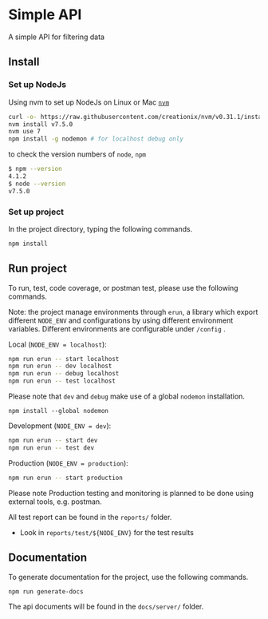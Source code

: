# Simple API

A simple API for filtering data

## Install

### Set up NodeJs

Using nvm to set up NodeJs on Linux or Mac
[`nvm`](https://github.com/creationix/nvm)

```bash
curl -o- https://raw.githubusercontent.com/creationix/nvm/v0.31.1/install.sh | bash
nvm install v7.5.0
nvm use 7
npm install -g nodemon # for localhost debug only
```

to check the version numbers of `node`, `npm`

```bash
$ npm --version
4.1.2
$ node --version
v7.5.0
```

### Set up project
In the project directory,
typing the following commands.

```bash
npm install
```

## Run project

To run, test, code coverage, or postman test, please use the following commands.

Note: the project manage environments through `erun`, a library which export different `NODE_ENV` and configurations by using different environment variables. Different environments are configurable under `/config` .

Local (`NODE_ENV = localhost`):

```bash
npm run erun -- start localhost
npm run erun -- dev localhost
npm run erun -- debug localhost
npm run erun -- test localhost
```
Please note that `dev` and `debug` make use of a global `nodemon` installation.

```
npm install --global nodemon
```

Development (`NODE_ENV = dev`):

```bash
npm run erun -- start dev
npm run erun -- test dev
```

Production (`NODE_ENV = production`):

```bash
npm run erun -- start production

```

Please note Production testing and monitoring is planned to be done using external tools, e.g. postman.

All test report can be found in the `reports/` folder.

- Look in `reports/test/${NODE_ENV}` for the test results

## Documentation

To generate documentation for the project, use the following commands.

```
npm run generate-docs
```

The api documents will be found in the `docs/server/` folder.
